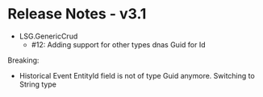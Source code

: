 # Release Notes - v3.1

- LSG.GenericCrud
	- #12: Adding support for other types dnas Guid for Id

Breaking:
- Historical Event EntityId field is not of type Guid anymore. Switching to String type